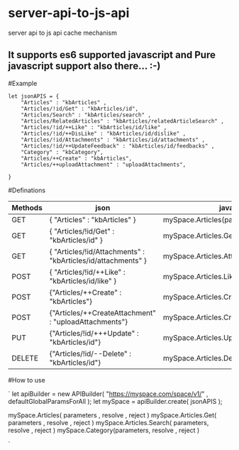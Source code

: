 # server-api-to-js-api
server api to js api cache mechanism

## It supports es6 supported javascript and Pure javascript support also there... :-)


#Example

```
let jsonAPIS = {
	"Articles" : "kbArticles" ,
	"Articles/!id/Get" : "kbArticles/id",
	"Articles/Search" : "kbArticles/search" ,
	"Articles/RelatedArticles" : "kbArticles/relatedArticleSearch" ,
	"Articles/!id/++Like" : "kbArticles/id/like" ,
	"Articles/!id/++DisLike" : "kbArticles/id/dislike" ,
	"Articles/!id/Attachments" : "kbArticles/id/attachments" ,
	"Articles/!id/++UpdateFeedback" : "kbArticles/id/feedbacks" ,
	"Category" : "kbCategory",
	"Articles/++Create" : "kbArticles",
	"Articles/++uploadAttachment" : "uploadAttachments",
	
}

```

#Definations 

Methods       | json          | javascript api  | urls 
------------- | ------------- | --------------  | ----------------
GET           |  { "Articles" : "kbArticles" }  | mySpace.Articles(parameters)    | `https://myspace.com/space/v1/kbArticles?globalparams`   
GET  | { "Articles/!id/Get" : "kbArticles/id" }   | mySpace.Articles.Get({ id : `<id>` })    | `https://myspace.com/space/v1/kbArticles/<id>?globalparams` 
GET  | { "Articles/!id/Attachments" : "kbArticles/id/attachments" }  | mySpace.Articles.Attachments({ id : `<id>` }) | `https://myspace.com/space/v1/kbArticles/<id>/attachments?globalparams` 
POST  | { "Articles/!id/++Like" : "kbArticles/id/like" }  | mySpace.Articles.Like({ id : `<id>`})    | `https://myspace.com/space/v1/kbArticles/<id>/like?globalparams`
POST  | {"Articles/++Create" : "kbArticles"} | mySpace.Articles.Create({ all the data })    | `https://myspace.com/space/v1/kbArticles?globalparams`
POST  | {"Articles/++CreateAttachment" : "uploadAttachments"} | mySpace.Articles.CreateAttachment(FormData) | `https://myspace.com/space/v1/uploadAttachments?globalparams`  
PUT  | {"Articles/!id/+++Update" : "kbArticles/id"} | mySpace.Articles.Update({ all the data })    | `https://myspace.com/space/v1/kbArticles/<id>?globalparams`
DELETE  | {"Articles/!id/--Delete" : "kbArticles/id"} | mySpace.Articles.Delete({ id : `<id>` })    | `https://myspace.com/space/v1/kbArticles/<id>?globalparams`



#How to use

`
let apiBuilder = new APIBuilder( "https://myspace.com/space/v1/" , defaultGlobalParamsForAll );
let mySpace = apiBuilder.create( jsonAPIS );

mySpace.Articles( parameters , resolve , reject ) 
mySpace.Articles.Get( parameters , resolve , reject  ) 
mySpace.Articles.Search( parameters, resolve , reject )
mySpace.Category(parameters, resolve , reject  )
  
`

